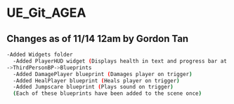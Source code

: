 # UE_Git_AGEA

## Changes as of 11/14 12am by Gordon Tan
```bash
-Added Widgets folder
  -Added PlayerHUD widget (Displays health in text and progress bar at bottom left of screen)
->ThirdPersonBP->Blueprints
  -Added DamagePlayer blueprint (Damages player on trigger)
  -Added HealPlayer blueprint (Heals player on trigger)
  -Added Jumpscare blueprint (Plays sound on trigger)
  (Each of these blueprints have been added to the scene once)
```
